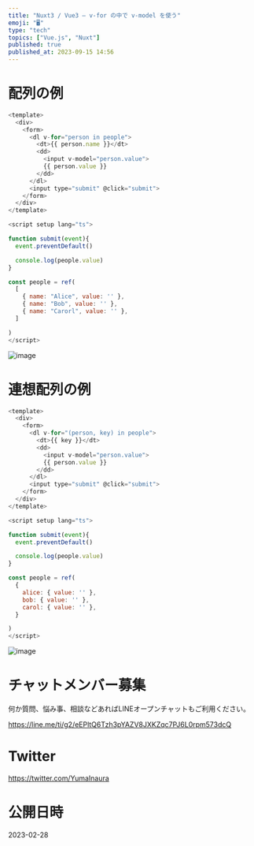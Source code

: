 ```yaml
---
title: "Nuxt3 / Vue3 – v-for の中で v-model を使う"
emoji: "🖥"
type: "tech"
topics: ["Vue.js", "Nuxt"]
published: true
published_at: 2023-09-15 14:56
---
```


# 配列の例

```js
<template>
  <div>
    <form>
      <dl v-for="person in people">
        <dt>{{ person.name }}</dt>
        <dd>
          <input v-model="person.value">
          {{ person.value }}
        </dd>
      </dl>
      <input type="submit" @click="submit">
    </form>
  </div>
</template>

<script setup lang="ts">

function submit(event){
  event.preventDefault()

  console.log(people.value)
}

const people = ref(
  [
    { name: "Alice", value: '' },
    { name: "Bob", value: '' },
    { name: "Carorl", value: '' },
  ]

)
</script>
```

![image](https://user-images.githubusercontent.com/13635059/221751950-70860bdc-fbee-4426-a125-f118f75a0e5c.png)

# 連想配列の例

```js
<template>
  <div>
    <form>
      <dl v-for="(person, key) in people">
        <dt>{{ key }}</dt>
        <dd>
          <input v-model="person.value">
          {{ person.value }}
        </dd>
      </dl>
      <input type="submit" @click="submit">
    </form>
  </div>
</template>

<script setup lang="ts">

function submit(event){
  event.preventDefault()

  console.log(people.value)
}

const people = ref(
  {
    alice: { value: '' },
    bob: { value: '' },
    carol: { value: '' },
  }

)
</script>
```

![image](https://user-images.githubusercontent.com/13635059/221754565-a745a84d-dd2f-421c-bd93-4b173d26ccbd.png)


# チャットメンバー募集


何か質問、悩み事、相談などあればLINEオープンチャットもご利用ください。

https://line.me/ti/g2/eEPltQ6Tzh3pYAZV8JXKZqc7PJ6L0rpm573dcQ


# Twitter

https://twitter.com/YumaInaura


# 公開日時

2023-02-28
